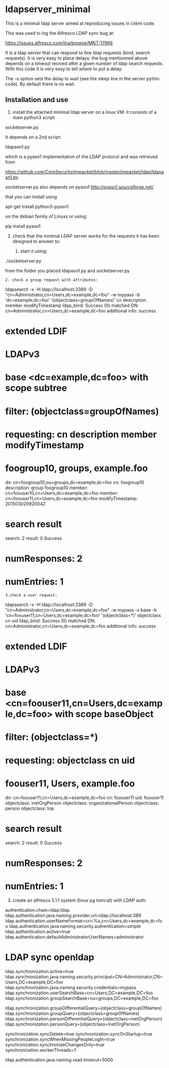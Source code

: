 # ldapserver_minimal

This is a minimal ldap server aimed at reproducing issues in client code.

This was used to log the Alfresco LDAP sync bug at:

https://issues.alfresco.com/jira/browse/MNT-17966

It is a ldap server that can respond to few ldap requests (bind, search requests).
It is very easy to place delays:
the bug mentionned above depends on a timeout recived after a given number of ldap search requests.
With this code it is very easy to tell where to put a delay.

The -s option sets the delay to wait (see the sleep line in the server pythin code). By default there is no wait.


## Installation and use

1. install the attached minimal ldap server on a linux VM:
it consists of a main python3 script:

socketserver.py

It depends on a 2nd script:

ldapasn1.py

which is a pyasn1 implementation of the LDAP protocol and was retrieved from

https://github.com/CoreSecurity/impacket/blob/master/impacket/ldap/ldapasn1.py

socketserver.py also depends on pyasn1
http://pyasn1.sourceforge.net/

that you can install using

apt-get install python3-pyasn1

on the debian family of Linuxs or using:

pip install pyasn1

2. check that the minimal LDAP server works for the requests it has been designed to answer to:

	1. start it using:

./socketserver.py

from the folder you placed ldapasn1.py and socketserver.py

	2. check a group request with attributes:

ldapsearch -x -H ldap://localhost:3389 -D "cn=Administrator,cn=Users,dc=example,dc=foo" -w mypass -b 'dc=example,dc=foo' '(objectclass=groupOfNames)' cn description member modifyTimestamp
ldap_bind: Success (0)
	matched DN: cn=Administrator,cn=Users,dc=example,dc=foo
	additional info: success
# extended LDIF
#
# LDAPv3
# base <dc=example,dc=foo> with scope subtree
# filter: (objectclass=groupOfNames)
# requesting: cn description member modifyTimestamp 
#

# foogroup10, groups, example.foo
dn: cn=foogroup10,ou=groups,dc=example,dc=foo
cn: foogroup10
description: group foogroup10
member: cn=foouser10,cn=Users,dc=example,dc=foo
member: cn=foouser11,cn=Users,dc=example,dc=foo
modifyTimestamp: 20150302092004Z

# search result
search: 2
result: 0 Success

# numResponses: 2
# numEntries: 1

	3.check a user request:

ldapsearch -x -H ldap://localhost:3389 -D "cn=Administrator,cn=Users,dc=example,dc=foo" -w mypass -s base -b 'cn=foouser11,cn=Users,dc=example,dc=foo' '(objectclass=*)' objectclass cn uid
ldap_bind: Success (0)
	matched DN: cn=Administrator,cn=Users,dc=example,dc=foo
	additional info: success
# extended LDIF
#
# LDAPv3
# base <cn=foouser11,cn=Users,dc=example,dc=foo> with scope baseObject
# filter: (objectclass=*)
# requesting: objectclass cn uid 
#

# foouser11, Users, example.foo
dn: cn=foouser11,cn=Users,dc=example,dc=foo
cn: foouser11
uid: foouser11
objectclass: inetOrgPerson
objectclass: organizationalPerson
objectclass: person
objectclass: top

# search result
search: 2
result: 0 Success

# numResponses: 2
# numEntries: 1

3. create an alfresco 5.1.1 system (linux pg tomcat) with LDAP auth:

authentication.chain=ldap:ldap
ldap.authentication.java.naming.provider.url=ldap://localhost:389
ldap.authentication.userNameFormat=cn=%s,cn=Users,dc=example,dc=foo
ldap.authentication.java.naming.security.authentication=simple
ldap.authentication.active=true
ldap.authentication.defaultAdministratorUserNames=administrator

# LDAP sync openldap
ldap.synchronization.active=true
ldap.synchronization.java.naming.security.principal=CN=Administrator,CN=Users,DC=example,DC=foo
ldap.synchronization.java.naming.security.credentials=mypass
ldap.synchronization.userSearchBase=cn=Users,DC=example,DC=foo
ldap.synchronization.groupSearchBase=ou=groups,DC=example,DC=foo

ldap.synchronization.groupDifferentialQuery=(objectclass=groupOfNames)
ldap.synchronization.groupQuery=(objectclass=groupOfNames)
ldap.synchronization.personDifferentialQuery=(objectclass=inetOrgPerson)
ldap.synchronization.personQuery=(objectclass=inetOrgPerson)

synchronization.syncDelete=true
synchronization.syncOnStartup=true
synchronization.syncWhenMissingPeopleLogIn=true
synchronization.synchronizeChangesOnly=true
synchronization.workerThreads=1


ldap.authentication.java.naming.read.timeout=5000

